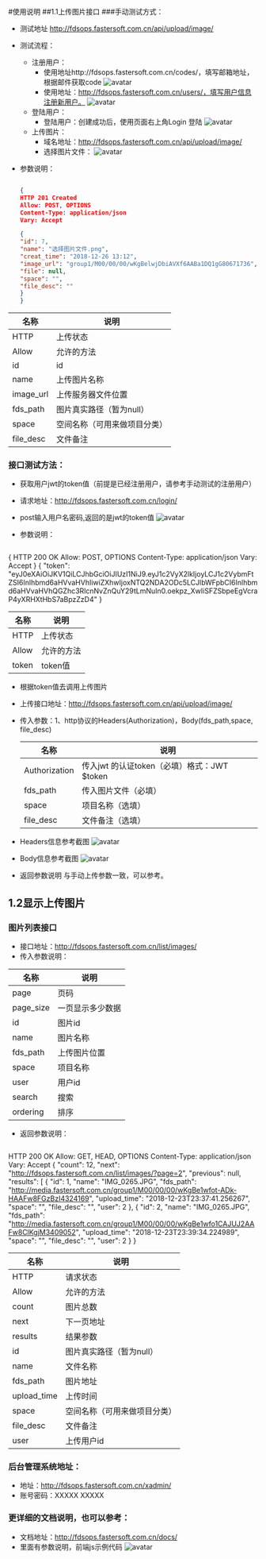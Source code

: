 #使用说明
##1.1上传图片接口
###手动测试方式：
- 测试地址 http://fdsops.fastersoft.com.cn/api/upload/image/
- 测试流程：
  - 注册用户： 
	 - 使用地址http://fdsops.fastersoft.com.cn/codes/，填写邮箱地址，根据邮件获取code
	 ![avatar](https://media.fastersoft.com.cn/group1/M00/00/00/wKgBelwjC8KAQ9bHAAAyFDccYUQ2031539)
	 - 使用地址：http://fdsops.fastersoft.com.cn/users/，填写用户信息注册新用户。
	 ![avatar](https://media.fastersoft.com.cn/group1/M00/00/00/wKgBe1wjA2OAS4g6AACE5lN2q0k2401202)
  - 登陆用户：
	 - 登陆用户：创建成功后，使用页面右上角Login 登陆
	 ![avatar](http://media.fastersoft.com.cn/group1/M00/00/00/wKgBe1wjA9iAAFjaAACPrydp3Co7687590)
  - 上传图片：
 	 - 域名地址：http://fdsops.fastersoft.com.cn/api/upload/image/
 	 - 选择图片文件：
 	 ![avatar](http://media.fastersoft.com.cn/group1/M00/00/00/wKgBelwjDbiAVXf6AABa1DQ1gG80671736)
 - 参数说明：
 
	```json

	{
	HTTP 201 Created
	Allow: POST, OPTIONS
	Content-Type: application/json
	Vary: Accept

	{
    "id": 7,
    "name": "选择图片文件.png",
    "creat_time": "2018-12-26 13:12",
    "image_url": "group1/M00/00/00/wKgBelwjDbiAVXf6AABa1DQ1gG80671736",
    "file": null,
    "space": "",
    "file_desc": ""
    }
   }


| 名称         | 说明                   |
| ------------ | ---------------------- |
| HTTP       | 上传状态               |
| Allow		  | 允许的方法					|
| id			  | id						|
| name         | 上传图片名称           |
| image_url    | 上传服务器文件位置          |
| fds_path     | 图片真实路径（暂为null） |
| space	    | 空间名称（可用来做项目分类） |
| file_desc   | 文件备注         			|

### 接口测试方法：
 - 获取用户jwt的token值（前提是已经注册用户，请参考手动测试的注册用户）
 - 请求地址：http://fdsops.fastersoft.com.cn/login/
 - post输入用户名密码,返回的是jwt的token值
	![avatar](http://media.fastersoft.com.cn/group1/M00/00/00/wKgBelwjDbiAVXf6AABa1DQ1gG80671736)
 - 参数说明：
 
	```json

{
HTTP 200 OK
Allow: POST, OPTIONS
Content-Type: application/json
Vary: Accept
}
{
    "token": "eyJ0eXAiOiJKV1QiLCJhbGciOiJIUzI1NiJ9.eyJ1c2VyX2lkIjoyLCJ1c2VybmFtZSI6Inlhbmd6aHVvaHVhIiwiZXhwIjoxNTQ2NDA2ODc5LCJlbWFpbCI6Inlhbmd6aHVvaHVhQGZhc3RlcnNvZnQuY29tLmNuIn0.oekpz_XwIiSFZSbpeEgVcraP4yXRHXtHbS7aBpzZzD4"
}


| 名称         | 说明                   |
| ------------ | ---------------------- |
| HTTP       | 上传状态               |
| Allow		  | 允许的方法					|
| token		|	token值					|
   
- 根据token值去调用上传图片
 - 上传接口地址：http://fdsops.fastersoft.com.cn/api/upload/image/
 - 传入参数：1、http协议的Headers(Authorization)，Body(fds_path,space, file_desc)
 
   | 名称         | 说明                   |
   | ------------ | ---------------------- |
   | Authorization | 传入jwt 的认证token（必填）格式：JWT $token   |
   | fds_path		  | 传入图片文件（必填）	|
   |space		|	项目名称（选填）	|
	|file_desc|文件备注（选填）|
 - Headers信息参考截图
	![avatar](http://media.fastersoft.com.cn/group1/M00/00/00/wKgBelwjGeGAVDpBAACH7QgstWw8374719)
 - Body信息参考截图
	![avatar](http://media.fastersoft.com.cn/group1/M00/00/00/wKgBelwjGi6AKxraAADehSzEsCI4222697)
  - 返回参数说明
  与手动上传参数一致，可以参考。
  
  ## 1.2显示上传图片
  ### 图片列表接口
  - 接口地址：http://fdsops.fastersoft.com.cn/list/images/
  - 传入参数说明：
  
| 名称         | 说明                   |
| ------------ | ---------------------- |
|page|	页码|
|page_size|	一页显示多少数据|
|id	|图片id|
|name	|图片名称|
|fds_path|	上传图片位置|
|space	|项目名称|
|user	|用户id|
|search	|搜索|
|ordering	|排序|

  - 返回参数说明：

  	```json
HTTP 200 OK
Allow: GET, HEAD, OPTIONS
Content-Type: application/json
Vary: Accept
{
    "count": 12,
    "next": "http://fdsops.fastersoft.com.cn/list/images/?page=2",
    "previous": null,
    "results": [
        {
            "id": 1,
            "name": "IMG_0265.JPG",
            "fds_path": "http://media.fastersoft.com.cn/group1/M00/00/00/wKgBe1wfot-ADk-HAAFw8FGzBzI4324169",
            "upload_time": "2018-12-23T23:37:41.256267",
            "space": "",
            "file_desc": "",
            "user": 2
        },
        {
            "id": 2,
            "name": "IMG_0265.JPG",
            "fds_path": "http://media.fastersoft.com.cn/group1/M00/00/00/wKgBe1wfo1CAJUJ2AAFw8ClKgjM3409052",
            "upload_time": "2018-12-23T23:39:34.224989",
            "space": "",
            "file_desc": "",
            "user": 2
        }
     }


| 名称         | 说明                   |
| ------------ | ---------------------- |
| HTTP       | 请求状态               |
| Allow		  | 允许的方法					|
| count			  | 图片总数			|
| next         | 下一页地址           |
| results    | 结果参数          |
| id     | 图片真实路径（暂为null） |
|name|文件名称|
|fds_path|图片地址|
|upload_time|上传时间|
| space	    | 空间名称（可用来做项目分类） |
| file_desc   | 文件备注         			|
|user|上传用户id|

  
### 后台管理系统地址：
  - 地址：http://fdsops.fastersoft.com.cn/xadmin/
  - 账号密码：XXXXX XXXXX
### 更详细的文档说明，也可以参考：
 - 文档地址：http://fdsops.fastersoft.com.cn/docs/ 
 - 里面有参数说明，前端js示例代码
   ![avatar](http://media.fastersoft.com.cn/group1/M00/00/00/wKgBelwjG-qAAHhDAAX6qjTulLA8942593)

	 
  
  

  
